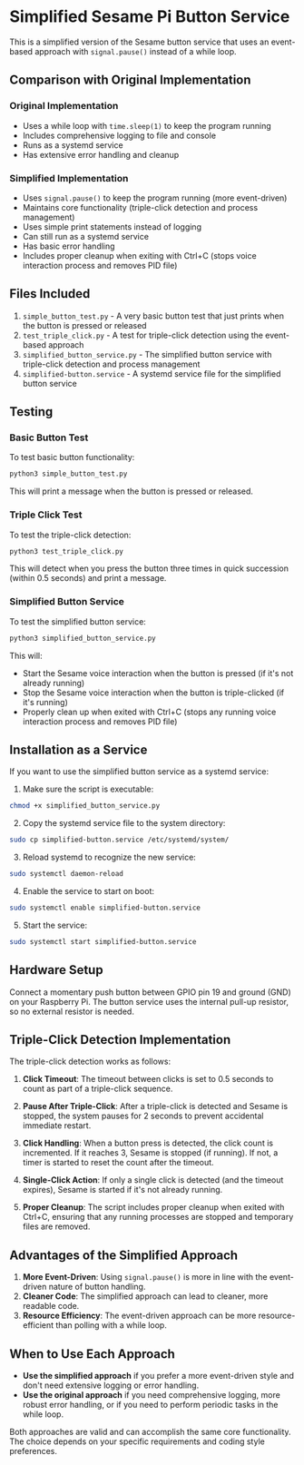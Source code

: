 # Simplified Sesame Pi Button Service

This is a simplified version of the Sesame button service that uses an event-based approach with `signal.pause()` instead of a while loop.

## Comparison with Original Implementation

### Original Implementation
- Uses a while loop with `time.sleep(1)` to keep the program running
- Includes comprehensive logging to file and console
- Runs as a systemd service
- Has extensive error handling and cleanup

### Simplified Implementation
- Uses `signal.pause()` to keep the program running (more event-driven)
- Maintains core functionality (triple-click detection and process management)
- Uses simple print statements instead of logging
- Can still run as a systemd service
- Has basic error handling
- Includes proper cleanup when exiting with Ctrl+C (stops voice interaction process and removes PID file)

## Files Included

1. `simple_button_test.py` - A very basic button test that just prints when the button is pressed or released
2. `test_triple_click.py` - A test for triple-click detection using the event-based approach
3. `simplified_button_service.py` - The simplified button service with triple-click detection and process management
4. `simplified-button.service` - A systemd service file for the simplified button service

## Testing

### Basic Button Test

To test basic button functionality:

```bash
python3 simple_button_test.py
```

This will print a message when the button is pressed or released.

### Triple Click Test

To test the triple-click detection:

```bash
python3 test_triple_click.py
```

This will detect when you press the button three times in quick succession (within 0.5 seconds) and print a message.

### Simplified Button Service

To test the simplified button service:

```bash
python3 simplified_button_service.py
```

This will:
- Start the Sesame voice interaction when the button is pressed (if it's not already running)
- Stop the Sesame voice interaction when the button is triple-clicked (if it's running)
- Properly clean up when exited with Ctrl+C (stops any running voice interaction process and removes PID file)

## Installation as a Service

If you want to use the simplified button service as a systemd service:

1. Make sure the script is executable:

```bash
chmod +x simplified_button_service.py
```

2. Copy the systemd service file to the system directory:

```bash
sudo cp simplified-button.service /etc/systemd/system/
```

3. Reload systemd to recognize the new service:

```bash
sudo systemctl daemon-reload
```

4. Enable the service to start on boot:

```bash
sudo systemctl enable simplified-button.service
```

5. Start the service:

```bash
sudo systemctl start simplified-button.service
```

## Hardware Setup

Connect a momentary push button between GPIO pin 19 and ground (GND) on your Raspberry Pi. The button service uses the internal pull-up resistor, so no external resistor is needed.

## Triple-Click Detection Implementation

The triple-click detection works as follows:

1. **Click Timeout**: The timeout between clicks is set to 0.5 seconds to count as part of a triple-click sequence.

2. **Pause After Triple-Click**: After a triple-click is detected and Sesame is stopped, the system pauses for 2 seconds to prevent accidental immediate restart.

3. **Click Handling**: When a button press is detected, the click count is incremented. If it reaches 3, Sesame is stopped (if running). If not, a timer is started to reset the count after the timeout.

4. **Single-Click Action**: If only a single click is detected (and the timeout expires), Sesame is started if it's not already running.

5. **Proper Cleanup**: The script includes proper cleanup when exited with Ctrl+C, ensuring that any running processes are stopped and temporary files are removed.

## Advantages of the Simplified Approach

1. **More Event-Driven**: Using `signal.pause()` is more in line with the event-driven nature of button handling.
2. **Cleaner Code**: The simplified approach can lead to cleaner, more readable code.
3. **Resource Efficiency**: The event-driven approach can be more resource-efficient than polling with a while loop.

## When to Use Each Approach

- **Use the simplified approach** if you prefer a more event-driven style and don't need extensive logging or error handling.
- **Use the original approach** if you need comprehensive logging, more robust error handling, or if you need to perform periodic tasks in the while loop.

Both approaches are valid and can accomplish the same core functionality. The choice depends on your specific requirements and coding style preferences.
